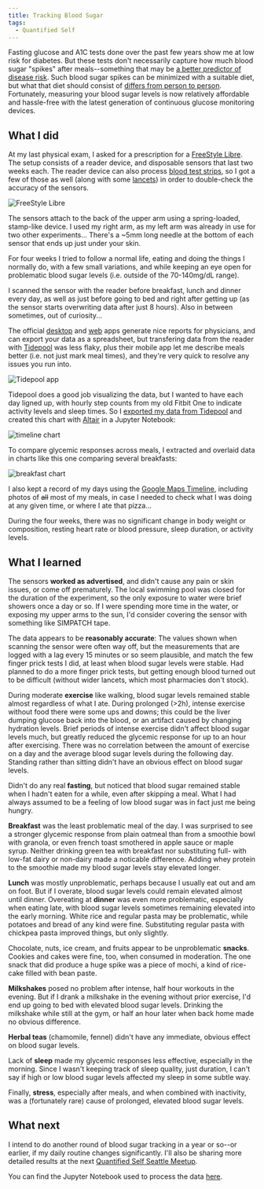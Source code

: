 ```yaml
---
title: Tracking Blood Sugar
tags:
  - Quantified Self
---
```


Fasting glucose and A1C tests done over the past few years show me at low risk for diabetes. But these tests don't necessarily capture how much blood sugar "spikes" after meals--something that may be [a better predictor of disease risk](https://journals.plos.org/plosbiology/article?id=10.1371/journal.pbio.2005143). Such blood sugar spikes can be minimized with a suitable diet, but what that diet should consist of [differs from person to person](http://thepersonalizeddiet.com/). Fortunately, measuring your blood sugar levels is now relatively affordable and hassle-free with the latest generation of continuous glucose monitoring devices.


What I did
----------

At my last physical exam, I asked for a prescription for a [FreeStyle Libre](https://www.freestylelibre.us/). The setup consists of a reader device, and disposable sensors that last two weeks each. The reader device can also process [blood test strips](https://abbottstore.com/freestyle-precision-neo-blood-glucose-test-strips-25-count-7157775.html), so I got a few of those as well (along with some [lancets](https://www.accu-chek.com/lancing/fastclix-lancing-device)) in order to double-check the accuracy of the sensors.

![FreeStyle Libre](hardware.jpg)

The sensors attach to the back of the upper arm using a spring-loaded, stamp-like device. I used my right arm, as my left arm was already in use for two other experiments... There's a ~5mm long needle at the bottom of each sensor that ends up just under your skin.

For four weeks I tried to follow a normal life, eating and doing the things I normally do, with a few small variations, and while keeping an eye open for problematic blood sugar levels (i.e. outside of the 70-140mg/dL range).

I scanned the sensor with the reader before breakfast, lunch and dinner every day, as well as just before going to bed and right after getting up (as the sensor starts overwriting data after just 8 hours). Also in between sometimes, out of curiosity...

The official [desktop](https://www.freestylelibre.us/support/overview.html) and [web](https://www.libreview.com/) apps generate nice reports for physicians, and can export your data as a spreadsheet, but transfering data from the reader with [Tidepool](https://tidepool.org/) was less flaky, plus their mobile app let me describe meals better (i.e. not just mark meal times), and they're very quick to resolve any issues you run into.

![Tidepool app](tidepool.png)

Tidepool does a good job visualizing the data, but I wanted to have each day ligned up, with hourly step counts from my old Fitbit One to indicate activity levels and sleep times. So I [exported my data from Tidepool](https://support.tidepool.org/article/37-export-your-account-data) and created this chart with [Altair](https://altair-viz.github.io/) in a Jupyter Notebook:

![timeline chart](timeline.png)

To compare glycemic responses across meals, I extracted and overlaid data in charts like this one comparing several breakfasts:

![breakfast chart](breakfast.png)

I also kept a record of my days using the [Google Maps Timeline](https://www.google.com/maps/timeline), including photos of ~~all~~ most of my meals, in case I needed to check what I was doing at any given time, or where I ate that pizza...

During the four weeks, there was no significant change in body weight or composition, resting heart rate or blood pressure, sleep duration, or activity levels.


What I learned
--------------

The sensors **worked as advertised**, and didn't cause any pain or skin issues, or come off prematurely. The local swimming pool was closed for the duration of the experiment, so the only exposure to water were brief showers once a day or so. If I were spending more time in the water, or exposing my upper arms to the sun, I'd consider covering the sensor with something like SIMPATCH tape.

The data appears to be **reasonably accurate**: The values shown when scanning the sensor were often way off, but the measurements that are logged with a lag every 15 minutes or so seem plausible, and match the few finger prick tests I did, at least when blood sugar levels were stable. Had planned to do a more finger prick tests, but getting enough blood turned out to be difficult (without wider lancets, which most pharmacies don't stock).

During moderate **exercise** like walking, blood sugar levels remained stable almost regardless of what I ate. During prolonged (>2h), intense exercise without food there were some ups and downs; this could be the liver dumping glucose back into the blood, or an artifact caused by changing hydration levels. Brief periods of intense exercise didn't affect blood sugar levels much, but greatly reduced the glycemic response for up to an hour after exercising. There was no correlation between the amount of exercise on a day and the average blood sugar levels during the following day. Standing rather than sitting didn't have an obvious effect on blood sugar levels.

Didn't do any real **fasting**, but noticed that blood sugar remained stable when I hadn't eaten for a while, even after skipping a meal. What I had always assumed to be a feeling of low blood sugar was in fact just me being hungry.

**Breakfast** was the least problematic meal of the day. I was surprised to see a stronger glycemic response from plain oatmeal than from a smoothie bowl with granola, or even french toast smothered in apple sauce or maple syrup. Neither drinking green tea with breakfast nor substituting full- with low-fat dairy or non-dairy made a noticable difference. Adding whey protein to the smoothie made my blood sugar levels stay elevated longer.

**Lunch** was mostly unproblematic, perhaps because I usually eat out and am on foot. But if I overate, blood sugar levels could remain elevated almost until dinner. Overeating at **dinner** was even more problematic, especially when eating late, with blood sugar levels sometimes remaining elevated into the early morning. White rice and regular pasta may be problematic, while potatoes and bread of any kind were fine. Substituting regular pasta with chickpea pasta improved things, but only slightly.

Chocolate, nuts, ice cream, and fruits appear to be unproblematic **snacks**. Cookies and cakes were fine, too, when consumed in moderation. The one snack that did produce a huge spike was a piece of mochi, a kind of rice-cake filled with bean paste.

**Milkshakes** posed no problem after intense, half hour workouts in the evening. But if I drank a milkshake in the evening without prior exercise, I'd end up going to bed with elevated blood sugar levels. Drinking the milkshake while still at the gym, or half an hour later when back home made no obvious difference.

**Herbal teas** (chamomile, fennel) didn't have any immediate, obvious effect on blood sugar levels.

Lack of **sleep** made my glycemic responses less effective, especially in the morning. Since I wasn't keeping track of sleep quality, just duration, I can't say if high or low blood sugar levels affected my sleep in some subtle way.

Finally, **stress**, especially after meals, and when combined with inactivity, was a (fortunately rare) cause of prolonged, elevated blood sugar levels.


What next
---------

I intend to do another round of blood sugar tracking in a year or so--or earlier, if my daily routine changes significantly. I'll also be sharing more detailed results at the next [Quantified Self Seattle Meetup](https://www.meetup.com/Quantified-Self-Seattle/events/256929018/).

You can find the Jupyter Notebook used to process the data [here](https://github.com/ejain/blog/blob/main/source/_posts/2018-11-25-tracking-blood-sugar/blood-sugar.ipynb).
